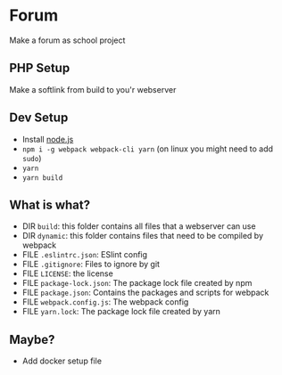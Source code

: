 # Forum
Make a forum as school project

## PHP Setup
Make a softlink from build to you'r webserver

## Dev Setup
- Install [node.js](https://nodejs.org/en/)
- `npm i -g webpack webpack-cli yarn` (on linux you might need to add `sudo`)
- `yarn`
- `yarn build`

## What is what?
- DIR `build`: this folder contains all files that a webserver can use
- DIR `dynamic`: this folder contains files that need to be compiled by webpack
- FILE `.eslintrc.json`: ESlint config
- FILE `.gitignore`: Files to ignore by git
- FILE `LICENSE`: the license
- FILE `package-lock.json`: The package lock file created by npm
- FILE `package.json`: Contains the packages and scripts for webpack
- FILE `webpack.config.js`: The webpack config
- FILE `yarn.lock`: The package lock file created by yarn

## Maybe?
- Add docker setup file